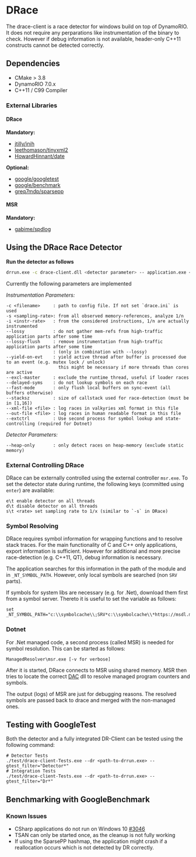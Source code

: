 # DRace

The drace-client is a race detector for windows build on top of DynamoRIO.
It does not require any perparations like instrumentation of the binary to check.
However if debug information is not available, header-only C++11 constructs
cannot be detected correctly.

## Dependencies

- CMake > 3.8
- DynamoRIO 7.0.x
- C++11 / C99 Compiler

### External Libraries

#### DRace

**Mandatory:**

- [jtilly/inih](https://github.com/jtilly/inih)
- [leethomason/tinyxml2](https://github.com/leethomason/tinyxml2)
- [HowardHinnant/date](https://github.com/HowardHinnant/date)

**Optional:**

- [google/googletest](https://github.com/google/googletest)
- [google/benchmark](https://github.com/google/benchmark)
- [greq7mdp/sparsepp](https://github.com/greq7mdp/sparsepp)

#### MSR

**Mandatory:**

- [gabime/spdlog](https://github.com/gabime/spdlog)

## Using the DRace Race Detector

**Run the detector as follows**

```bash
drrun.exe -c drace-client.dll <detector parameter> -- application.exe <app parameter>
```

Currently the following parameters are implemented

*Instrumentation Parameters:*

```
-c <filename>     : path to config file. If not set `drace.ini` is used
-s <sampling-rate>: from all observed memory-references, analyze 1/n
-i <instr-rate>   : from the considered instructions, 1/n are actually instrumented
--lossy           : do not gather mem-refs from high-traffic application parts after some time
--lossy-flush     : remove instrumentation from high-traffic application parts after some time
                  : (only in combination with --lossy)
--yield-on-evt    : yield active thread after buffer is processed due to an event (e.g. mutex lock / unlock)
                    this might be necessary if more threads than cores are active
--excl-master     : exclude the runtime thread, useful if loader races
--delayed-syms    : do not lookup symbols on each race
--fast-mode       : only flush local buffers on sync-event (all buffers otherwise)
--stacksz         : size of callstack used for race-detection (must be in [1,16])
--xml-file <file> : log races in valkyries xml format in this file
--out-file <file> : log races in human readable format in this file
--extctrl         : Use second process for symbol lookup and state-controlling (required for Dotnet)
```

*Detector Parameters:*

```
--heap-only       : only detect races on heap-memory (exclude static memory)
```

### External Controlling DRace

DRace can be externally controlled using the external controller `msr.exe`.
To set the detector state during runtime, the following keys (committed using `enter`) are available:

```
e\t enable detector on all threads
d\t disable detector on all threads
s\t <rate> set sampling rate to 1/x (similar to `-s` in DRace)
```

### Symbol Resolving

DRace requires symbol information for wrapping functions and to resolve stack traces.
For the main functionality of C and C++ only applications, export information is sufficient.
However for additional and more precise race-detection (e.g. C++11, QT), debug information is necessary.

The application searches for this information in the path of the module and in `_NT_SYMBOL_PATH`.
However, only local symbols are searched (non `SRV` parts).

If symbols for system libs are necessary (e.g. for .Net), download them first from a symbol server.
Thereto it is useful to set the variable as follows:

```
set _NT_SYMBOL_PATH="c:\\symbolcache\\;SRV*c:\\symbolcache\\*https://msdl.microsoft.com/download/symbols"
```

### Dotnet

For .Net managed code, a second process (called MSR) is needed for symbol resolution.
This can be started as follows:

```
ManagedResolver\msr.exe [-v for verbose]
```

After it is started, DRace connects to MSR using shared memory.
MSR then tries to locate the correct [DAC](https://github.com/dotnet/coreclr/blob/master/Documentation/botr/dac-notes.md)
dll to resolve managed program counters and symbols.

The output (logs) of MSR are just for debugging reasons. The resolved symbols are passed back to drace
and merged with the non-managed ones.

## Testing with GoogleTest

Both the detector and a fully integrated DR-Client can be tested using the following command:

```
# Detector Tests
./test/drace-client-Tests.exe --dr <path-to-drrun.exe> --gtest_filter="Detector*"
# Integration Tests
./test/drace-client-Tests.exe --dr <path-to-drrun.exe> --gtest_filter="Dr*"
```

## Benchmarking with GoogleBenchmark

### Known Issues

- CSharp applications do not run on Windows 10 [#3046](https://github.com/DynamoRIO/dynamorio/issues/3046)
- TSAN can only be started once, as the cleanup is not fully working
- If using the SparsePP hashmap, the application might crash if a reallocation occurs which is not detected by DR correctly.

